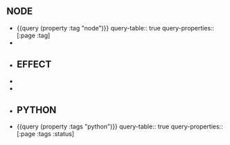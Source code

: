 ## NODE
- {{query (property :tag "node")}}
  query-table:: true
  query-properties:: [:page :tag]
-
- ## EFFECT
-
-
- ## PYTHON
- {{query (property :tags "python")}}
  query-table:: true
  query-properties:: [:page :tags :status]